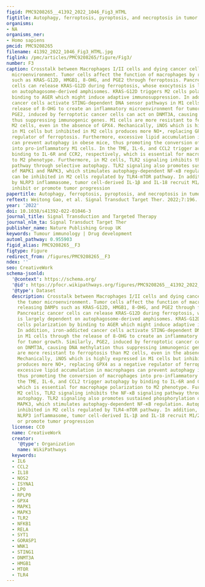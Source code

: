 ```yaml
---
figid: PMC9208265__41392_2022_1046_Fig3_HTML
figtitle: Autophagy, ferroptosis, pyroptosis, and necroptosis in tumor immunotherapy
organisms:
- NA
organisms_ner:
- Homo sapiens
pmcid: PMC9208265
filename: 41392_2022_1046_Fig3_HTML.jpg
figlink: /pmc/articles/PMC9208265/figure/Fig3/
number: F3
caption: Crosstalk between Macrophages I/II cells and dying cancer cells in the tumor
  microenvironment. Tumor cells affect the function of macrophages by releasing DAMPs
  such as KRAS-G12D, HMGB1, 8-OHG, and PGE2 through ferroptosis. Pancreatic cancer
  cells can release KRAS-G12D during ferroptosis, whose exocytosis is largely dependent
  on autophagosome-derived amphisomes. KRAS-G12D triggers M2 cells polarization by
  binding to AGER which might induce adaptive immunosuppression. In addition, iron-addicted
  cancer cells activate STING-dependent DNA sensor pathways in M1 cells through the
  release of 8-OHG to create an inflammatory microenvironment for tumor growth. Similarly,
  PGE2, induced by ferroptotic cancer cells can act on DNMT3A, causing DNA methylation
  thus suppressing immunogenic genes. M1 cells are more resistant to ferroptosis than
  M2 cells, even in the absence of GPX4. Mechanically, iNOS which is highly expressed
  in M1 cells but inhibited in M2 cells produces more NO•, replacing GPX4 as a negative
  regulator of ferroptosis. Furthermore, excessive lipid accumulation in macrophages
  can prevent autophagy in obese mice, thus promoting the conversion of macrophages
  into pro-inflammatory M1 cells. In the TME, IL-6, and CCL2 trigger autophagy by
  binding to IL-6R and CCR2, respectively, which is essential for macrophage polarization
  to M2 phenotype. Furthermore, in M2 cells, TLR2 signaling inhibits the NF-κB signaling
  pathway through selective autophagy. TLR2 signaling also promotes sustained phosphorylation
  of MAPK1 and MAPK3, which stimulates autophagy-dependent NF-κB regulation. Autophagy
  can be inhibited in M2 cells regulated by TLR4-mTOR pathway. In addition, triggered
  by NLRP3 inflammasome, tumor cell-derived IL-1β and IL-18 recruit M1/2 cells to
  inhibit or promote tumor progression
papertitle: Autophagy, ferroptosis, pyroptosis, and necroptosis in tumor immunotherapy.
reftext: Weitong Gao, et al. Signal Transduct Target Ther. 2022;7:196.
year: '2022'
doi: 10.1038/s41392-022-01046-3
journal_title: Signal Transduction and Targeted Therapy
journal_nlm_ta: Signal Transduct Target Ther
publisher_name: Nature Publishing Group UK
keywords: Tumour immunology | Drug development
automl_pathway: 0.955903
figid_alias: PMC9208265__F3
figtype: Figure
redirect_from: /figures/PMC9208265__F3
ndex: ''
seo: CreativeWork
schema-jsonld:
  '@context': https://schema.org/
  '@id': https://pfocr.wikipathways.org/figures/PMC9208265__41392_2022_1046_Fig3_HTML.html
  '@type': Dataset
  description: Crosstalk between Macrophages I/II cells and dying cancer cells in
    the tumor microenvironment. Tumor cells affect the function of macrophages by
    releasing DAMPs such as KRAS-G12D, HMGB1, 8-OHG, and PGE2 through ferroptosis.
    Pancreatic cancer cells can release KRAS-G12D during ferroptosis, whose exocytosis
    is largely dependent on autophagosome-derived amphisomes. KRAS-G12D triggers M2
    cells polarization by binding to AGER which might induce adaptive immunosuppression.
    In addition, iron-addicted cancer cells activate STING-dependent DNA sensor pathways
    in M1 cells through the release of 8-OHG to create an inflammatory microenvironment
    for tumor growth. Similarly, PGE2, induced by ferroptotic cancer cells can act
    on DNMT3A, causing DNA methylation thus suppressing immunogenic genes. M1 cells
    are more resistant to ferroptosis than M2 cells, even in the absence of GPX4.
    Mechanically, iNOS which is highly expressed in M1 cells but inhibited in M2 cells
    produces more NO•, replacing GPX4 as a negative regulator of ferroptosis. Furthermore,
    excessive lipid accumulation in macrophages can prevent autophagy in obese mice,
    thus promoting the conversion of macrophages into pro-inflammatory M1 cells. In
    the TME, IL-6, and CCL2 trigger autophagy by binding to IL-6R and CCR2, respectively,
    which is essential for macrophage polarization to M2 phenotype. Furthermore, in
    M2 cells, TLR2 signaling inhibits the NF-κB signaling pathway through selective
    autophagy. TLR2 signaling also promotes sustained phosphorylation of MAPK1 and
    MAPK3, which stimulates autophagy-dependent NF-κB regulation. Autophagy can be
    inhibited in M2 cells regulated by TLR4-mTOR pathway. In addition, triggered by
    NLRP3 inflammasome, tumor cell-derived IL-1β and IL-18 recruit M1/2 cells to inhibit
    or promote tumor progression
  license: CC0
  name: CreativeWork
  creator:
    '@type': Organization
    name: WikiPathways
  keywords:
  - IL6
  - CCL2
  - IL18
  - NOS2
  - ISYNA1
  - LPO
  - RPLP0
  - GPX4
  - MAPK1
  - MAPK3
  - TLR2
  - NFKB1
  - RELA
  - SYT1
  - GORASP1
  - WNK1
  - STING1
  - DNMT3A
  - HMGB1
  - MTOR
  - TLR4
---
```


